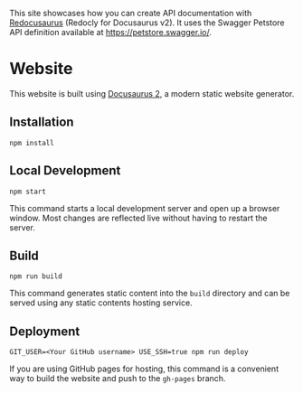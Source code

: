 This site showcases how you can create API documentation with [Redocusaurus](https://github.com/rohit-gohri/redocusaurus) (Redocly for Docusaurus v2). It uses the Swagger Petstore API definition available at https://petstore.swagger.io/. 

# Website

This website is built using [Docusaurus 2](https://docusaurus.io/), a modern static website generator.

## Installation

```console
npm install
```

## Local Development

```console
npm start
```

This command starts a local development server and open up a browser window. Most changes are reflected live without having to restart the server.

## Build

```console
npm run build
```

This command generates static content into the `build` directory and can be served using any static contents hosting service.

## Deployment

```console
GIT_USER=<Your GitHub username> USE_SSH=true npm run deploy
```

If you are using GitHub pages for hosting, this command is a convenient way to build the website and push to the `gh-pages` branch.
